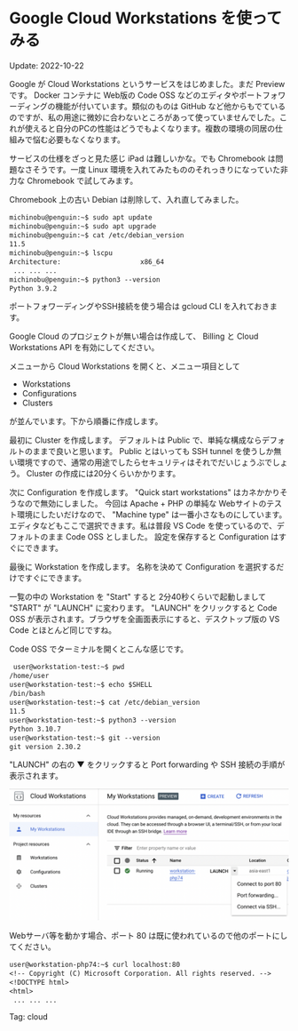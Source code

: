 Google Cloud Workstations を使ってみる
=====

Update: 2022-10-22

Google が Cloud Workstations というサービスをはじめました。まだ Preview です。 Docker コンテナに Web版の Code OSS などのエディタやポートフォワーディングの機能が付いています。類似のものは GitHub など他からもでているのですが、私の用途に微妙に合わないところがあって使っていませんでした。これが使えると自分のPCの性能はどうでもよくなります。複数の環境の同居の仕組みで悩む必要もなくなります。

サービスの仕様をざっと見た感じ iPad は難しいかな。でも Chromebook は問題なさそうです。一度 Linux 環境を入れてみたもののそれっきりになっていた非力な Chromebook で試してみます。

Chromebook 上の古い Debian は削除して、入れ直してみました。

```
michinobu@penguin:~$ sudo apt update
michinobu@penguin:~$ sudo apt upgrade
michinobu@penguin:~$ cat /etc/debian_version
11.5
michinobu@penguin:~$ lscpu
Architecture:                    x86_64
 ... ... ...
michinobu@penguin:~$ python3 --version
Python 3.9.2
```

ポートフォワーディングやSSH接続を使う場合は gcloud CLI を入れておきます。

Google Cloud のプロジェクトが無い場合は作成して、
Billing と Cloud Workstations API を有効にしてください。

メニューから Cloud Workstations を開くと、メニュー項目として

- Workstations
- Configurations
- Clusters

が並んでいます。下から順番に作成します。

最初に Cluster を作成します。
デフォルトは Public で、単純な構成ならデフォルトのままで良いと思います。
Public とはいっても SSH tunnel を使うしか無い環境ですので、通常の用途でしたらセキュリティはそれでだいじょうぶでしょう。
Cluster の作成には20分くらいかかります。

次に Configuration を作成します。
"Quick start workstations" はカネかかりそうなので無効にしました。
今回は Apache + PHP の単純な Webサイトのテスト環境にしたいだけなので、
"Machine type" は一番小さなものにしています。
エディタなどもここで選択できます。私は普段 VS Code を使っているので、デフォルトのまま Code OSS としました。
設定を保存すると Configuration はすぐにできます。

最後に Workstation を作成します。
名称を決めて Configuration を選択するだけですぐにできます。

一覧の中の Workstation を "Start" すると 2分40秒くらいで起動しまして
"START" が "LAUNCH" に変わります。
"LAUNCH" をクリックすると Code OSS が表示されます。ブラウザを全画面表示にすると、デスクトップ版の VS Code とほとんど同じですね。

Code OSS でターミナルを開くとこんな感じです。

```
 user@workstation-test:~$ pwd
/home/user
user@workstation-test:~$ echo $SHELL
/bin/bash
user@workstation-test:~$ cat /etc/debian_version
11.5
user@workstation-test:~$ python3 --version
Python 3.10.7
user@workstation-test:~$ git --version
git version 2.30.2
```

"LAUNCH" の右の ▼ をクリックすると Port forwarding や SSH 接続の手順が表示されます。

![LAUNCH](googlecloudworkstations01.png)

Webサーバ等を動かす場合、ポート 80 は既に使われているので他のポートにしてください。

```
user@workstation-php74:~$ curl localhost:80
<!-- Copyright (C) Microsoft Corporation. All rights reserved. -->
<!DOCTYPE html>
<html>
 ... ... ...
```

Tag: cloud
